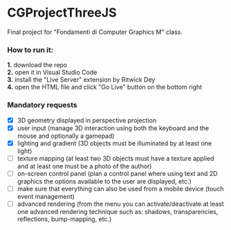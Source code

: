 # CGProjectThreeJS
Final project for "Fondamenti di Computer Graphics M" class.

### How to run it:
**1.** download the repo  
**2.** open it in Visual Studio Code  
**3.** install the "Live Server" extension by Ritwick Dey  
**4.** open the HTML file and click "Go Live" button on the bottom right  

### Mandatory requests
- [x] 3D geometry displayed in perspective projection
- [x] user input (manage 3D interaction using both the keyboard and the mouse and optionally a gamepad)
- [x] lighting and gradient (3D objects must be illuminated by at least one light)
- [ ] texture mapping (at least two 3D objects must have a texture applied and at least one must be a photo of the author)
- [ ] on-screen control panel (plan a control panel where using text and 2D graphics the options available to the user are displayed, etc.)
- [ ] make sure that everything can also be used from a mobile device (touch event management)
- [ ] advanced rendering (from the menu you can activate/deactivate at least one advanced rendering technique such as: shadows, transparencies, reflections, bump-mapping, etc.)